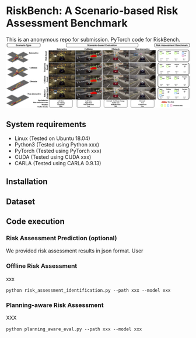# RiskBench: A Scenario-based Risk Assessment Benchmark
This is an anonymous repo for submission.
PyTorch code for RiskBench.
![RiskBench](images/teaser2.png)

## System requirements
- Linux (Tested on Ubuntu 18.04)
- Python3 (Tested using Python xxx)
- PyTorch (Tested using PyTorch xxx)
- CUDA (Tested using CUDA xxx)
- CARLA (Tested using CARLA 0.9.13)

## Installation

## Dataset

## Code execution

### Risk Assessment Prediction (optional)
We provided risk assessment results in json format. User 

### Offline Risk Assessment
xxx
```
python risk_assessment_identification.py --path xxx --model xxx 
```

### Planning-aware Risk Assessment
XXX
```
python planning_aware_eval.py --path xxx --model xxx 
```
